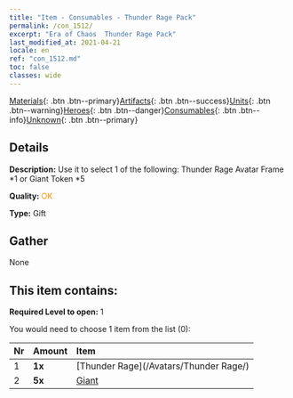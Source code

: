 ```yaml
---
title: "Item - Consumables - Thunder Rage Pack"
permalink: /con_1512/
excerpt: "Era of Chaos  Thunder Rage Pack"
last_modified_at: 2021-04-21
locale: en
ref: "con_1512.md"
toc: false
classes: wide
---
```

 [Materials](/Items/){: .btn .btn--primary}[Artifacts](/Items/Artifacts/){: .btn .btn--success}[Units](/Items/Units/){: .btn .btn--warning}[Heroes](/Items/Heroes/){: .btn .btn--danger}[Consumables](/Items/Consumables/){: .btn .btn--info}[Unknown](/Items/Unknown/){: .btn .btn--primary}

## Details
 **Description:** Use it to select 1 of the following: Thunder Rage Avatar Frame *1 or Giant Token *5

 **Quality:** <span style="color: #FF8C00">OK</span>

 **Type:** Gift

## Gather

  None

## This item contains:

 **Required Level to open:** 1

 You would need to choose 1 item from the list (0):

  | Nr | Amount |     Item    |
  |:---|:-------|:------------|
  | 1 |  **1x** | [Thunder Rage](/Avatars/Thunder Rage/) |  | 
  | 2 |  **5x** | [Giant ](/Items/unt_241/) |  | 

